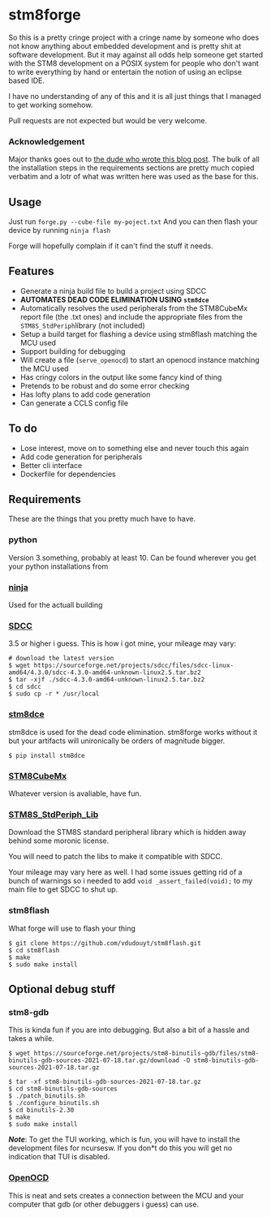 # stm8forge

So this is a pretty cringe project with a cringe name by someone who does not know anything about embedded development and is pretty shit at software development.
But it may against all odds help someone get started with the STM8 development on a POSIX system for people who don't want to write everything by hand or entertain the notion of using an eclipse based IDE.

I have no understanding of any of this and it is all just things that I managed to get working somehow.

Pull requests are not expected but would be very welcome.

### Acknowledgement
Major thanks goes out to [the dude who wrote this blog post](https://www.codementor.io/@hbendali/getting-started-with-stm8-development-tools-on-gnu-linux-zu59yo35x). The bulk of all the installation steps in the requirements sections are pretty much copied verbatim and a lotr of what was written here was used as the base for this.

## Usage
Just run `forge.py --cube-file my-poject.txt`
And you can then flash your device by running `ninja flash`

Forge will hopefully complain if it can't find the stuff it needs.

## Features
* Generate a ninja build file to build a project using SDCC
* **AUTOMATES DEAD CODE ELIMINATION USING `stm8dce`**
* Automatically resolves the used peripherals from the STM8CubeMx report file (the .txt ones) and include the appropriate files from the `STM8S_StdPeriph`library (not included)
* Setup a build target for flashing a device using stm8flash matching the MCU used
* Support building for debugging
* Will create a file (`serve_openocd`) to start an openocd instance matching the MCU used
* Has cringy colors in the output like some fancy kind of thing
* Pretends to be robust and do some error checking
* Has lofty plans to add code generation
* Can generate a CCLS config file

## To do
* Lose interest, move on to something else and never touch this again
* Add code generation for peripherals
* Better cli interface
* Dockerfile for dependencies

## Requirements
These are the things that you pretty much have to have.

### python
Version 3.something, probably at least 10.
Can be found wherever you get your python installations from  

### [ninja](https://ninja-build.org/)
Used for the actuall building

### [SDCC](https://sdcc.sourceforge.net/)
3.5 or higher i guess.
This is how i got mine, your mileage may vary:
```
# download the latest version
$ wget https://sourceforge.net/projects/sdcc/files/sdcc-linux-amd64/4.3.0/sdcc-4.3.0-amd64-unknown-linux2.5.tar.bz2
$ tar -xjf ./sdcc-4.3.0-amd64-unknown-linux2.5.tar.bz2
$ cd sdcc
$ sudo cp -r * /usr/local
```

### [stm8dce](https://github.com/CTXz/STM8-DCE)
stm8dce is used for the dead code elimination. stm8forge works without it but your artifacts will
unironically be orders of magnitude bigger.
```
$ pip install stm8dce
```

### [STM8CubeMx](https://www.st.com/en/development-tools/stm8cubemx.html)
Whatever version is avaliable, have fun.

### [STM8S_StdPeriph_Lib](https://my.st.com/content/my_st_com/en/products/embedded-software/mcus-embedded-software/stm8-embedded-software/stsw-stm8069.html)
Download the STM8S standard peripheral library which is hidden away behind some moronic license.

You will need to patch the libs to make it compatible with SDCC.
[](https://github.com/gicking/SPL_2.2.0_SDCC_patch)

Your mileage may vary here as well. I had some issues getting rid of a bunch of warnings so i needed to
add `void _assert_failed(void);` to my main file to get SDCC to shut up.

### stm8flash
What forge will use to flash your thing
```
$ git clone https://github.com/vdudouyt/stm8flash.git
$ cd stm8flash
$ make
$ sudo make install
```

## Optional debug stuff

### stm8-gdb
This is kinda fun if you are into debugging.
But also a bit of a hassle and takes a while.

```
$ wget https://sourceforge.net/projects/stm8-binutils-gdb/files/stm8-binutils-gdb-sources-2021-07-18.tar.gz/download -O stm8-binutils-gdb-sources-2021-07-18.tar.gz

$ tar -xf stm8-binutils-gdb-sources-2021-07-18.tar.gz
$ cd stm8-binutils-gdb-sources
$ ./patch_binutils.sh
$ ./configure_binutils.sh
$ cd binutils-2.30
$ make
$ sudo make install
```
***Note***: To get the TUI working, which is fun, you will have to install the development files for ncursesw. If you don*t do this you will get no indication that TUI is disabled.


### [OpenOCD](https://openocd.org/)
This is neat and sets creates a connection between the MCU and your computer that gdb (or other debuggers i guess) can use.
